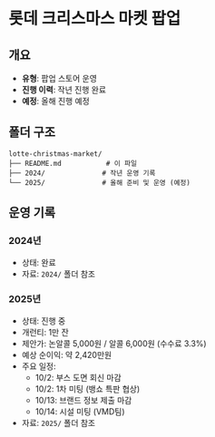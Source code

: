 # 롯데 크리스마스 마켓 팝업

## 개요
- **유형**: 팝업 스토어 운영
- **진행 이력**: 작년 진행 완료
- **예정**: 올해 진행 예정

## 폴더 구조
```
lotte-christmas-market/
├── README.md           # 이 파일
├── 2024/              # 작년 운영 기록
└── 2025/              # 올해 준비 및 운영 (예정)
```

## 운영 기록

### 2024년
- 상태: 완료
- 자료: `2024/` 폴더 참조

### 2025년
- 상태: 진행 중
- 개런티: 1만 잔
- 제안가: 논알콜 5,000원 / 알콜 6,000원 (수수료 3.3%)
- 예상 순이익: 약 2,420만원
- 주요 일정:
  - 10/2: 부스 도면 회신 마감
  - 10/2: 1차 미팅 (뱅쇼 특판 협상)
  - 10/13: 브랜드 정보 제출 마감
  - 10/14: 시설 미팅 (VMD팀)
- 자료: `2025/` 폴더 참조
